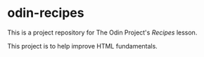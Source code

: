 # odin-recipes

This is a project repository for The Odin Project's <i>Recipes</i> lesson.

This project is to help improve HTML fundamentals.